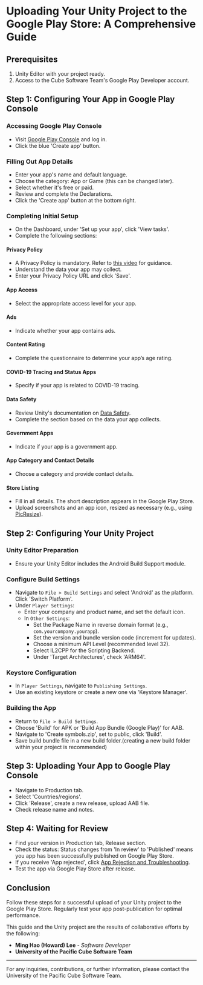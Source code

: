 # Uploading Your Unity Project to the Google Play Store: A Comprehensive Guide

## Prerequisites

1. Unity Editor with your project ready.
2. Access to the Cube Software Team's Google Play Developer account.

## Step 1: Configuring Your App in Google Play Console

### Accessing Google Play Console

- Visit [Google Play Console](https://play.google.com/console) and log in.
- Click the blue 'Create app' button.

### Filling Out App Details

- Enter your app's name and default language.
- Choose the category: App or Game (this can be changed later).
- Select whether it's free or paid.
- Review and complete the Declarations.
- Click the 'Create app' button at the bottom right.

### Completing Initial Setup

- On the Dashboard, under 'Set up your app', click 'View tasks'.
- Complete the following sections:

#### Privacy Policy

- A Privacy Policy is mandatory. Refer to [this video](https://www.youtube.com/watch?v=BfIWE172jj0&ab_channel=CocoCode) for guidance.
- Understand the data your app may collect.
- Enter your Privacy Policy URL and click 'Save'.

#### App Access

- Select the appropriate access level for your app.

#### Ads

- Indicate whether your app contains ads.

#### Content Rating

- Complete the questionnaire to determine your app’s age rating.

#### COVID-19 Tracing and Status Apps

- Specify if your app is related to COVID-19 tracing.

#### Data Safety

- Review Unity's documentation on [Data Safety](https://docs.unity.com/ads/en-us/manual/GoogleDataSafety).
- Complete the section based on the data your app collects.

#### Government Apps

- Indicate if your app is a government app.

#### App Category and Contact Details

- Choose a category and provide contact details.

#### Store Listing

- Fill in all details. The short description appears in the Google Play Store.
- Upload screenshots and an app icon, resized as necessary (e.g., using [PicResize](https://picresize.com/)).

## Step 2: Configuring Your Unity Project

### Unity Editor Preparation

- Ensure your Unity Editor includes the Android Build Support module.

### Configure Build Settings

- Navigate to `File > Build Settings` and select 'Android' as the platform. Click 'Switch Platform'.
- Under `Player Settings`:
  - Enter your company and product name, and set the default icon.
  - In `Other Settings`:
    - Set the Package Name in reverse domain format (e.g., `com.yourcompany.yourapp`).
    - Set the version and bundle version code (increment for updates).
    - Choose a minimum API Level (recommended level 32).
    - Select IL2CPP for the Scripting Backend.
    - Under 'Target Architectures', check 'ARM64'.

### Keystore Configuration

- In `Player Settings`, navigate to `Publishing Settings`.
- Use an existing keystore or create a new one via 'Keystore Manager'.

### Building the App

- Return to `File > Build Settings`.
- Choose 'Build' for APK or 'Build App Bundle (Google Play)' for AAB.
-  Navigate to 'Create symbols.zip', set to public, click 'Build'.
- Save build bundle file in a new build folder.(creating a new build folder within your project is recommended)

## Step 3: Uploading Your App to Google Play Console

- Navigate to Production tab.
- Select 'Countries/regions'.
- Click 'Release', create a new release, upload AAB file.
- Check release name and notes.

## Step 4: Waiting for Review

- Find your version in Production tab, Release section.
- Check the status: Status changes from 'In review' to 'Published' means you app has been successfully published on Google Play Store.
- If you receive 'App rejected', click [App Rejection and Troubleshooting](https://github.com/HowardLee134/Documentation-/blob/main/App%20Rejection%20and%20Troubleshooting%20.md). 
- Test the app via Google Play Store after release.

## Conclusion

Follow these steps for a successful upload of your Unity project to the Google Play Store. Regularly test your app post-publication for optimal performance.



This guide and the Unity project are the results of collaborative efforts by the following:

- **Ming Hao (Howard) Lee** - *Software Developer*
- **University of the Pacific Cube Software Team**

---

For any inquiries, contributions, or further information, please contact the University of the Pacific Cube Software Team.
